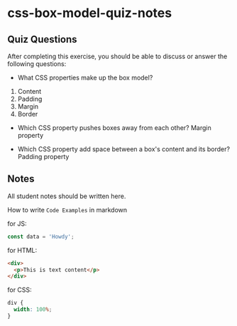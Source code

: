 # css-box-model-quiz-notes

## Quiz Questions

After completing this exercise, you should be able to discuss or answer the following questions:

- What CSS properties make up the box model?

1. Content
2. Padding
3. Margin
4. Border

- Which CSS property pushes boxes away from each other?
  Margin property

- Which CSS property add space between a box's content and its border?
  Padding property

## Notes

All student notes should be written here.

How to write `Code Examples` in markdown

for JS:

```javascript
const data = 'Howdy';
```

for HTML:

```html
<div>
  <p>This is text content</p>
</div>
```

for CSS:

```css
div {
  width: 100%;
}
```
